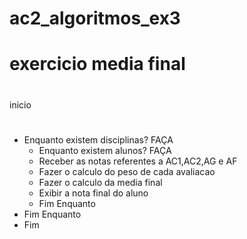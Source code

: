 # ac2_algoritmos_ex3
# exercicio media final
#
inicio
#
- Enquanto existem disciplinas? FAÇA
  - Enquanto existem alunos? FAÇA
   - Receber as notas referentes a AC1,AC2,AG e AF
    - Fazer o calculo do peso de cada avaliacao
    - Fazer o calculo da media final
    - Exibir a nota final do aluno
  - Fim Enquanto
 - Fim Enquanto
- Fim
